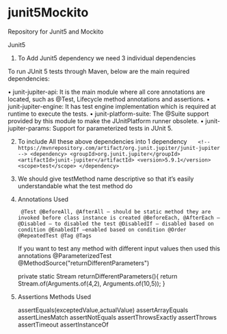 # junit5Mockito
Repository for Junit5 and Mockito


Junit5

1. To Add Junit5 dependency we need 3 individual dependencies

To run JUnit 5 tests through Maven, below are the main required dependencies:

•	junit-jupiter-api: It is the main module where all core annotations are located, such as @Test, Lifecycle method annotations and assertions.
•	junit-jupiter-engine: It has test engine implementation which is required at runtime to execute the tests.
•	junit-platform-suite: The @Suite support provided by this module to make the JUnitPlatform runner obsolete.
•	junit-jupiter-params: Support for parameterized tests in JUnit 5.

2. To include All these above dependencies into 1 dependency 
`	<!-- https://mvnrepository.com/artifact/org.junit.jupiter/junit-jupiter -->
    <dependency>
        <groupId>org.junit.jupiter</groupId>
        <artifactId>junit-jupiter</artifactId>
        <version>5.9.1</version>
        <scope>test</scope>
    </dependency>`
3. We should give testMethod name descriptive so that it’s easily understandable what the test method do
4. Annotations Used

   ` @Test
    @BeforeAll, @AfterAll – should be static method they are invoked before class instance is created
    @BeforeEach, @AfterEach –
    @Disabled – to disabled the test
    @DisabledIf – disabled based on condition
    @EnabledIf –enabled based on condition
    @Order @RepeatedTest @Tag @Tags`
	
    If you want to test any method with different input values  then used this annotations
    @ParameterizedTest
    @MethodSource("returnDifferentParameters")

    private static Stream<Arguments> returnDifferentParameters(){
        return Stream.of(Arguments.of(4,2),
            Arguments.of(10,5));
    }

5) 	Assertions Methods Used


	assertEquals(exceptedValue,actualValue)
	assertArrayEquals
	assertLinesMatch
	assertNotEquals
	assertThrowsExactly
	assertThrows
	assertTimeout
	assertInstanceOf


